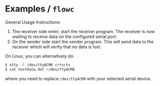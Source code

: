 # Examples / `flowc`

General Usage Instructions:

1. The receiver side enter, start the receiver program. The receiver is now
   waiting to receive data on the configured serial port.
2. On the sender side start the sender program. This will send data to the
   receiver which will verify that no data is lost.

On Linux, you can alternatively do:

```bash
$ stty -F /dev/ttyACM0 crtscts
$ cat testdata.dat >/dev/ttyACM0
```

where you need to replace `/dev/ttyACM0` with your selected serial device.
